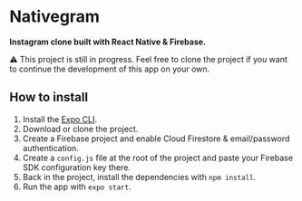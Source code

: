 # Nativegram

**Instagram clone built with React Native & Firebase.**

⚠ This project is still in progress. Feel free to clone the project if you want to continue the development of this app on your own.

## How to install
1. Install the [Expo CLI](https://docs.expo.io/get-started/installation/).
2. Download or clone the project.
3. Create a Firebase project and enable Cloud Firestore & email/password authentication.
4. Create a `config.js` file at the root of the project and paste your Firebase SDK configuration key there.
5. Back in the project, install the dependencies with `npm install`.
6. Run the app with `expo start`.
